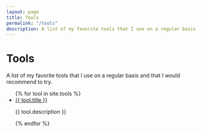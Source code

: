 ```yaml
---
layout: page
title: Tools
permalink: "/tools"
description: A list of my favorite tools that I use on a regular basis and that I would recommend to try.
---
```


<h1>Tools</h1>

<p>A list of my favorite tools that I use on a regular basis and that I would recommend to try.</p>

<ul>
  {% for tool in site.tools %}
    <li><a href="{{ tool.link }}">{{ tool.title }}</a></li>
    <p>{{ tool.description }}</p>
  {% endfor %}
</ul>